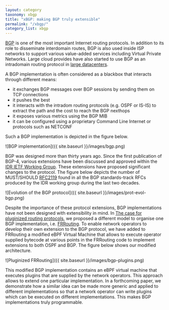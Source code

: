 ```yaml
---
layout: category
taxonomy: xbgp
title: "xBGP: making BGP truly extensible"
permalink: "/xbgp/"
category_list: xbgp
---
```


[BGP](https://tools.ietf.org/html/rfc4271) is one of the most important Internet routing protocols. In addition to its role to disseminate interdomain routes, BGP is also used inside ISP networks to support various value-added services including Virtual Private Networks. Large cloud provides have also started to use BGP as an intradomain routing protocol in [large datacenters](https://tools.ietf.org/html/rfc7938).

A BGP implementation is often considered as a blackbox that interacts
through different means:

 - it exchanges BGP messages over BGP sessions by sending them on TCP
 connections
 - it pushes the best
 - it interacts with the intradom routing protocols (e.g. OSPF or
 IS-IS) to extract the path and the cost to reach the BGP nexthops
 - it exposes various metrics using the BGP MIB
 - it can be configured using a proprietary Command Line Internet or
 protocols such as NETCONF

Such a BGP implementation is depicted in the figure below.

![BGP implementation]({{ site.baseurl }}/images/bgp.png)

BGP was designed more than thirty years ago. Since the first
publication of BGP-4, various extensions have been discussed and
approved within the
[IDR IETF Working Group](https://datatracker.ietf.org/wg/idr/about/).
These extensions have proposed significant changes to the
protocol. The figure below depicts the number of MUST/SHOULD
[RFC2119](https://tools.ietf.org/html/rfc2119) found in all the BGP
standards-track RFCs produced by the IDR working group during the last
two decades.

![Evolution of the BGP protocol]({{ site.baseurl }}/images/prot-evol-bgp.png)

Despite the importance of these protocol extensions, BGP
implementations have not been designed with extensibility in mind. In
[The case for pluginized routing protocols](https://inl.info.ucl.ac.be/publications/case-pluginized-routing-protocols.html),
we proposed a different model to organise one BGP implementation,
i.e. [FRRouting](https://frrouting.org). To enable network operators
to develop their own extension to the BGP protocol, we have added to
FRRouting a modified eBPF Virtual Machine that allows to execute
operator supplied bytecode at various points in the FRRouting code to
implement extensions to both OSPF and BGP. The figure below shows our
modified architecture.

![Pluginized FRRouting]({{ site.baseurl }}/images/bgp-plugins.png)

This modified BGP implementation contains an eBPF virtual machine that
executes plugins that are supplied by the network operators. This
approach allows to extend one particular implementation. In a
forthcoming paper, we demonstrate how a similar idea can be made more
generic and applied to different implementations so that a network
operator can write plugins which can be executed on different
implementations. This makes BGP implementations truly programmable.
